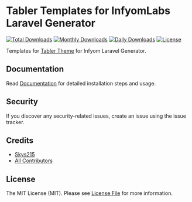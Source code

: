 Tabler Templates for InfyomLabs Laravel Generator
================================================

[![Total Downloads](https://poser.pugx.org/skys215/tabler-templates/downloads)](https://packagist.org/packages/skys215/tabler-templates)
[![Monthly Downloads](https://poser.pugx.org/skys215/tabler-templates/d/monthly)](https://packagist.org/packages/skys215/tabler-templates)
[![Daily Downloads](https://poser.pugx.org/skys215/tabler-templates/d/daily)](https://packagist.org/packages/skys215/tabler-templates)
[![License](https://poser.pugx.org/skys215/tabler-templates/license)](https://packagist.org/packages/skys215/tabler-templates)

Templates for [Tabler Theme](https://tabler.io/) for Infyom Laravel Generator.

## Documentation

Read [Documentation](https://infyomlabs.com/open-source/laravelgenerator/docs/8.0/tabler-templates) for detailed installation steps and usage.

## Security

If you discover any security-related issues, create an issue using the issue tracker.

## Credits

- [Skys215](https://github.com/skys215)
- [All Contributors](../../contributors)

## License

The MIT License (MIT). Please see [License File](LICENSE.md) for more information.

